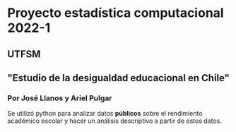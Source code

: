 # Proyecto estadística computacional 2022-1
## UTFSM


## "Estudio de la desigualdad educacional en Chile"
### Por José Llanos y Ariel Pulgar


Se utilizó python para analizar datos **públicos** sobre el rendimiento académico escolar y hacer un análisis descriptivo a partir de estos datos.
